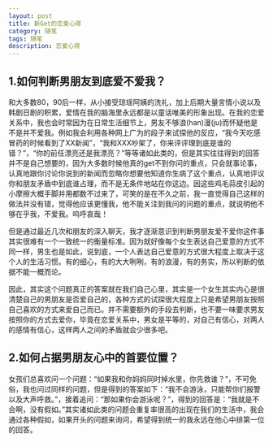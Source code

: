 ```yaml
---
layout: post
title: 新Get的恋爱心得
category: 随笔
tags: 随笔
description: 恋爱心得
---
```



## 1.如何判断男朋友到底爱不爱我？

和大多数80，90后一样，从小接受琼瑶阿姨的洗礼，加上后期大量言情小说以及韩剧日剧的积累，爱情在我的脑海里永远都是以童话唯美的形象出现。在我的恋爱关系中，我也会时常因为在日常生活细节上，男友不够浪(han)漫(ju)而怀疑他是不是并不爱我。例如我会利用各种网上广为的段子来试探他的反应，“我今天吃感冒药的时候看到了XX新闻”，“我和XXX吵架了，你来评评理到底是谁的错？”，“你的前任漂亮还是我漂亮？”等等诸如此类的，但是其实往往得到的回答并不是自己想要的，因为大多数时候他真的get不到你问的重点，只会就事论事，认真地跟你讨论你说到的新闻而忽略你想要他知道你生病了这个重点，认真地评议你和朋友矛盾中到底谁占理，而不是无条件地站在你这边。因这些鸡毛蒜皮引起的小摩擦大概手脚并用都数不过来了，可笑的是在不久之前，我一直觉得自己这样的做法并没有错，觉得他应该更懂我，他不能关注到我问的问题的重点，就说明他不够在乎我，不爱我。呜呼哀哉！

但是通过最近几次和朋友的深入聊天，我才逐渐意识到判断男朋友爱不爱你这件事其实很难有一个一致统一的衡量标准。因为就好像每个女生表达自己爱意的方式不同一样，男生也是如此，说到底，一个人表达自己爱意的方式很大程度上取决于这个人的生活习惯。有的细心，有的大大咧咧，有的浪漫，有的务实，所以判断的依据不能一概而论。

因此，其实这个问题真正的答案就在我们自己心里，其实是一个女生其实内心是很清楚自己的男朋友是否爱自己的，各种方式的试探很大程度上只是希望男朋友按照自己喜欢的方式来爱自己而已。并不需要额外的手段去判断，也不要一味要求男友按照你的方式去爱你，毕竟在恋爱关系中，男女是平等的，对自己有信心，对两人的感情有信心，这样两人之间的矛盾就会少很多吧。

## 2.如何占据男朋友心中的首要位置？

女孩们总喜欢问一个问题：“如果我和你妈妈同时掉水里，你先救谁？”，不可免俗，我也问过同样的问题，但是得到的答案如下：“我不会游泳，只能帮你们报警以及大声呼救。”，接着追问：“那如果你会游泳呢？”，得到的回答是：“我就是不会啊，没有假如。”其实诸如此类的问题会重复率很高的出现在我们的生活中，我会通过各种假如，如果开头的问题来询问，希望得到统一的我永远在他心中排第一位的回答。


